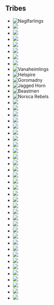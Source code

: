 ## Tribes
- ![Naglfarlings](https://static.wikia.nocookie.net/totalwarhammer_gamepedia/images/4/47/Naglfarlings.png/revision/latest/scale-to-width-down/256?cb=20180220013802)
- ![](https://static.wikia.nocookie.net/totalwarhammer_gamepedia/images/3/32/Jagged_horn_tribe.png/revision/latest/scale-to-width-down/256?cb=20170829130720)
- ![](https://static.wikia.nocookie.net/totalwarhammer_gamepedia/images/1/19/Redhorn_tribe.png/revision/latest/scale-to-width-down/256?cb=20170829130802)
- ![](https://static.wikia.nocookie.net/totalwarhammer_gamepedia/images/f/fa/Norsca.png/revision/latest/scale-to-width-down/256?cb=20170823195038)
- ![](https://static.wikia.nocookie.net/totalwarhammer_gamepedia/images/3/32/Wintertooth.png/revision/latest/scale-to-width-down/256?cb=20170824051721)
- ![](https://static.wikia.nocookie.net/totalwarhammer_gamepedia/images/e/e3/Warriors_of_Chaos.png/revision/latest/scale-to-width-down/256?cb=20160526155235)
- ![](https://static.wikia.nocookie.net/totalwarhammer_gamepedia/images/7/7d/Warherd_of_chaos.png/revision/latest/scale-to-width-down/256?cb=20170829130905)
- ![](https://static.wikia.nocookie.net/totalwarhammer_gamepedia/images/3/30/Wh_main_nor_bjornling_256.png/revision/latest/scale-to-width-down/256?cb=20160601173246)
- ![Vanaheimlings](https://static.wikia.nocookie.net/totalwarhammer_gamepedia/images/8/8e/Vanaheimlings.png/revision/latest/scale-to-width-down/256?cb=20180220013754)
- ![Helspire](https://static.wikia.nocookie.net/totalwarhammer_gamepedia/images/6/62/Helspire_Tribe.png/revision/latest/scale-to-width-down/256?cb=20180220013746)
- ![Goromadny](https://static.wikia.nocookie.net/totalwarhammer_gamepedia/images/4/45/Goromadny_Tribe.png/revision/latest/scale-to-width-down/256?cb=20180220013739)
- ![Jagged Horn](https://static.wikia.nocookie.net/totalwarhammer_gamepedia/images/3/32/Jagged_horn_tribe.png/revision/latest/scale-to-width-down/256?cb=20170829130720)
- ![Beastmen](https://static.wikia.nocookie.net/totalwarhammer_gamepedia/images/c/c4/Wh_dlc03_bst_beastmen_rebels_crest.png/revision/latest/scale-to-width-down/256?cb=20171009134842)
- ![Norsca Rebels](https://static.wikia.nocookie.net/totalwarhammer_gamepedia/images/c/cb/Wh_main_nor_norsca_rebels_crest.png/revision/latest/scale-to-width-down/256?cb=20171009135702)
- ![](https://static.wikia.nocookie.net/totalwarhammer_gamepedia/images/a/a2/Harbinger_of_Disaster.png/revision/latest/scale-to-width-down/256?cb=20210714190030)
- ![](https://static.wikia.nocookie.net/totalwarhammer_gamepedia/images/2/20/Slaughterhorn_Tribe.png/revision/latest/scale-to-width-down/256?cb=20210714190334)
- ![](https://static.wikia.nocookie.net/totalwarhammer_gamepedia/images/7/79/Warherd_of_the_One-Eye.png/revision/latest/scale-to-width-down/256?cb=20210708042921)
- ![](https://static.wikia.nocookie.net/totalwarhammer_gamepedia/images/c/c9/Warherd_of_the_Shadowgave.png/revision/latest/scale-to-width-down/256?cb=20210708042800)
- ![](https://static.wikia.nocookie.net/totalwarhammer_gamepedia/images/4/43/Wh2_main_grn_arachnos_crest.png/revision/latest/scale-to-width-down/256?cb=20171009134056)
- ![](https://static.wikia.nocookie.net/totalwarhammer_gamepedia/images/0/03/Broken_Chainz.png/revision/latest/scale-to-width-down/256?cb=20210130015847)
- ![](https://static.wikia.nocookie.net/totalwarhammer_gamepedia/images/c/ca/Creeping_Death.png/revision/latest/scale-to-width-down/256?cb=20210115213557)
- ![](https://static.wikia.nocookie.net/totalwarhammer_gamepedia/images/1/1c/Wh2_main_bst_blooded_axe_crest.png/revision/latest/scale-to-width-down/256?cb=20171009133758)
- ![](https://static.wikia.nocookie.net/totalwarhammer_gamepedia/images/d/d4/Wh2_main_bst_manblight_crest.png/revision/latest/scale-to-width-down/256?cb=20171009133803)
- ![](https://static.wikia.nocookie.net/totalwarhammer_gamepedia/images/d/da/Wh_dlc03_bst_beastmen_ripper_horn_crest.png/revision/latest/scale-to-width-down/256?cb=20171009134853)
- ![](https://static.wikia.nocookie.net/totalwarhammer_gamepedia/images/1/11/Wh_dlc03_bst_beastmen_shadowgor_crest.png/revision/latest/scale-to-width-down/256?cb=20171009134859)
- ![](https://static.wikia.nocookie.net/totalwarhammer_gamepedia/images/9/90/Wh2_main_nor_aghol_crest.png/revision/latest/scale-to-width-down/256?cb=20171009134343)
- ![](https://static.wikia.nocookie.net/totalwarhammer_gamepedia/images/b/bd/Wh2_main_nor_mung_crest.png/revision/latest/scale-to-width-down/256?cb=20171009134348)
- ![](https://static.wikia.nocookie.net/totalwarhammer_gamepedia/images/9/98/Wh2_main_nor_skeggi_crest.png/revision/latest/scale-to-width-down/256?cb=20171009134353)
- ![](https://static.wikia.nocookie.net/totalwarhammer_gamepedia/images/7/79/Wh2_main_grn_blue_vipers_crest.png/revision/latest/scale-to-width-down/256?cb=20171009134102)
- ![](https://static.wikia.nocookie.net/totalwarhammer_gamepedia/images/0/0b/Wh2_main_rogue_abominations_crest.png/revision/latest?cb=20171009134419)
- ![](https://static.wikia.nocookie.net/totalwarhammer_gamepedia/images/e/e1/Wh2_main_rogue_beastcatchas_crest.png/revision/latest?cb=20171009134425)
- ![](https://static.wikia.nocookie.net/totalwarhammer_gamepedia/images/0/00/Wh2_main_rogue_bernhoff_crest.png/revision/latest/scale-to-width-down/256?cb=20171009134430)
- ![](https://static.wikia.nocookie.net/totalwarhammer_gamepedia/images/4/44/Wh2_main_rogue_gerhardt_crest.png/revision/latest/scale-to-width-down/256?cb=20171009134458)
- ![](https://static.wikia.nocookie.net/totalwarhammer_gamepedia/images/c/ce/Wh2_main_rogue_hung_warband_crest.png/revision/latest/scale-to-width-down/256?cb=20171009134504)
- ![](https://static.wikia.nocookie.net/totalwarhammer_gamepedia/images/b/bc/Wh2_main_rogue_kournos_crest.png/revision/latest/scale-to-width-down/256?cb=20171009134515)
- ![](https://static.wikia.nocookie.net/totalwarhammer_gamepedia/images/3/3c/Wh2_main_rogue_jerrod_crest.png/revision/latest/scale-to-width-down/256?cb=20171009134510)
- ![](https://static.wikia.nocookie.net/totalwarhammer_gamepedia/images/d/d9/Wh2_main_rogue_morrslieb_crest.png/revision/latest/scale-to-width-down/256?cb=20171009134526)
- ![](https://static.wikia.nocookie.net/totalwarhammer_gamepedia/images/4/48/Wh2_main_rogue_scourge_of_aq_crest.png/revision/latest/scale-to-width-down/256?cb=20171009134548)
- ![](https://static.wikia.nocookie.net/totalwarhammer_gamepedia/images/5/51/Wh2_main_rogue_stuff_snatchers_crest.png/revision/latest/scale-to-width-down/256?cb=20171009134554)
- ![](https://static.wikia.nocookie.net/totalwarhammer_gamepedia/images/c/c6/Wh2_main_rogue_vashnaar_crest.png/revision/latest/scale-to-width-down/256?cb=20171009134610)
- ![](https://static.wikia.nocookie.net/totalwarhammer_gamepedia/images/e/eb/Wh2_main_rogue_wrath_of_nature_crest.png/revision/latest/scale-to-width-down/256?cb=20171009134616)
- ![](https://static.wikia.nocookie.net/totalwarhammer_gamepedia/images/4/42/Bleak_Coast_Buccaneers.png/revision/latest/scale-to-width-down/256?cb=20181111111430)
- ![](https://static.wikia.nocookie.net/totalwarhammer_gamepedia/images/d/da/The_Churning_Gulf_Raiders.png/revision/latest/scale-to-width-down/256?cb=20181111111708)
- ![](https://static.wikia.nocookie.net/totalwarhammer_gamepedia/images/b/be/Freebooters_of_Port_Royale.png/revision/latest/scale-to-width-down/256?cb=20181111111547)
- ![](https://static.wikia.nocookie.net/totalwarhammer_gamepedia/images/2/2c/Grey_Point_Scuttlers.png/revision/latest/scale-to-width-down/256?cb=20181111111623)
- ![](https://static.wikia.nocookie.net/totalwarhammer_gamepedia/images/e/ed/Tyrants_of_the_Black_Ocean.png/revision/latest/scale-to-width-down/256?cb=20181111111732)
- ![](https://static.wikia.nocookie.net/totalwarhammer_gamepedia/images/6/68/Dragon_Spine_Privateers.png/revision/latest/scale-to-width-down/256?cb=20181111111800)
